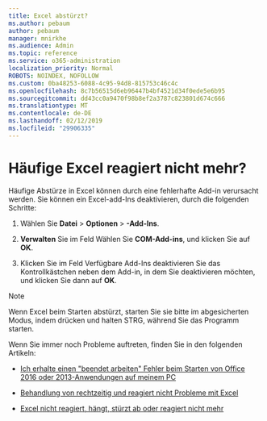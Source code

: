 ```yaml
---
title: Excel abstürzt?
ms.author: pebaum
author: pebaum
manager: mnirkhe
ms.audience: Admin
ms.topic: reference
ms.service: o365-administration
localization_priority: Normal
ROBOTS: NOINDEX, NOFOLLOW
ms.custom: 0ba48253-6088-4c95-94d8-815753c46c4c
ms.openlocfilehash: 8c7b56515d6eb96447b4bf4521d34f0ede5e6b95
ms.sourcegitcommit: dd43cc0a9470f98b8ef2a3787c823801d674c666
ms.translationtype: MT
ms.contentlocale: de-DE
ms.lasthandoff: 02/12/2019
ms.locfileid: "29906335"
---
```

# <a name="frequent-excel-crashes"></a>Häufige Excel reagiert nicht mehr?

Häufige Abstürze in Excel können durch eine fehlerhafte Add-in verursacht werden. Sie können ein Excel-add-Ins deaktivieren, durch die folgenden Schritte:
  
1. Wählen Sie **Datei** \> **Optionen** \> **-Add-Ins**.
    
2. **Verwalten** Sie im Feld Wählen Sie **COM-Add-ins**, und klicken Sie auf **OK**.
    
3. Klicken Sie im Feld Verfügbare Add-Ins deaktivieren Sie das Kontrollkästchen neben dem Add-in, in dem Sie deaktivieren möchten, und klicken Sie dann auf **OK**.
    
> [!NOTE]
> Wenn Excel beim Starten abstürzt, starten Sie sie bitte im abgesicherten Modus, indem drücken und halten STRG, während Sie das Programm starten. 
  
Wenn Sie immer noch Probleme auftreten, finden Sie in den folgenden Artikeln:
  
- [Ich erhalte einen "beendet arbeiten" Fehler beim Starten von Office 2016 oder 2013-Anwendungen auf meinem PC](https://support.office.com/article/52bd7985-4e99-4a35-84c8-2d9b8301a2fa.aspx)
    
- [Behandlung von rechtzeitig und reagiert nicht Probleme mit Excel](https://support.microsoft.com/help/2758592/how-to-troubleshoot-crashing-and-not-responding-issues-with-excel)
    
- [Excel nicht reagiert, hängt, stürzt ab oder reagiert nicht mehr](https://support.office.com/article/37e7d3c9-9e84-40bf-a805-4ca6853a1ff4.aspx)
    
